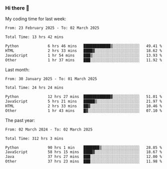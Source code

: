 ### Hi there 👋

My coding time for last week:

<!--START_SECTION:week-->

```txt
From: 23 February 2025 - To: 02 March 2025

Total Time: 13 hrs 42 mins

Python             6 hrs 46 mins   ████████████▒░░░░░░░░░░░░   49.41 %
HTML               2 hrs 33 mins   ████▓░░░░░░░░░░░░░░░░░░░░   18.62 %
JavaScript         1 hr 54 mins    ███▒░░░░░░░░░░░░░░░░░░░░░   13.93 %
Other              1 hr 37 mins    ███░░░░░░░░░░░░░░░░░░░░░░   11.92 %
```

<!--END_SECTION:week-->

Last month:

<!--START_SECTION:month-->

```txt
From: 30 January 2025 - To: 01 March 2025

Total Time: 24 hrs 24 mins

Python             12 hrs 27 mins  ████████████▓░░░░░░░░░░░░   51.01 %
JavaScript         5 hrs 21 mins   █████▒░░░░░░░░░░░░░░░░░░░   21.97 %
HTML               2 hrs 33 mins   ██▓░░░░░░░░░░░░░░░░░░░░░░   10.46 %
Other              1 hr 43 mins    █▓░░░░░░░░░░░░░░░░░░░░░░░   07.10 %
```

<!--END_SECTION:month-->

The past year:

<!--START_SECTION:year-->

```txt
From: 02 March 2024 - To: 02 March 2025

Total Time: 312 hrs 3 mins

Python             90 hrs 1 min    ███████▒░░░░░░░░░░░░░░░░░   28.85 %
JavaScript         58 hrs 15 mins  ████▓░░░░░░░░░░░░░░░░░░░░   18.67 %
Java               37 hrs 27 mins  ███░░░░░░░░░░░░░░░░░░░░░░   12.00 %
Other              37 hrs 23 mins  ███░░░░░░░░░░░░░░░░░░░░░░   11.98 %
```

<!--END_SECTION:year-->

